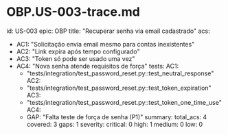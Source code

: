 # OBP.US-003-trace.md
id: US-003
epic: OBP
title: "Recuperar senha via email cadastrado"
acs:
  - AC1: "Solicitação envia email mesmo para contas inexistentes"
  - AC2: "Link expira após tempo configurado"
  - AC3: "Token só pode ser usado uma vez"
  - AC4: "Nova senha atende requisitos de força"
tests:
  AC1:
    - "tests/integration/test_password_reset.py::test_neutral_response"
  AC2:
    - "tests/integration/test_password_reset.py::test_token_expiration"
  AC3:
    - "tests/integration/test_password_reset.py::test_token_one_time_use"
  AC4:
    - GAP: "Falta teste de força de senha (P1)"
summary:
  total_acs: 4
  covered: 3
  gaps: 1
  severity:
    critical: 0
    high: 1
    medium: 0
    low: 0
